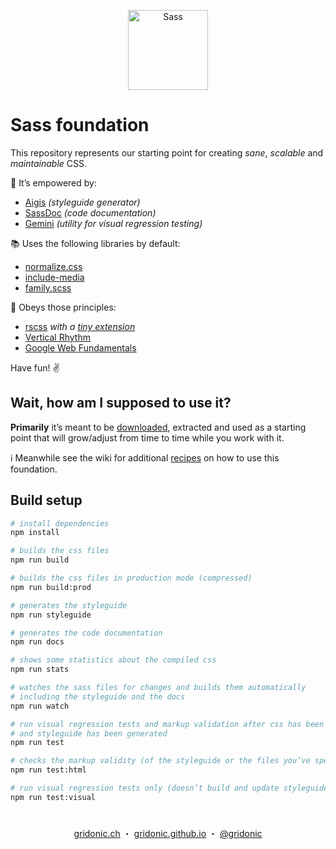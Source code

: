 <p align="center"><img src="https://gridonic.github.io/assets/images/logos/sass.svg" alt="Sass" width="128"></p>

# Sass foundation

This repository represents our starting point for creating *sane*, *scalable* and *maintainable* CSS.

💪 It’s empowered by:

- [Aigis] *(styleguide generator)*
- [SassDoc] *(code documentation)*
- [Gemini] *(utility for visual regression testing)*

📚 Uses the following libraries by default:

- [normalize.css]
- [include-media]
- [family.scss]

🙏 Obeys those principles:

- [rscss] *with a [tiny extension]*
- [Vertical Rhythm]
- [Google Web Fundamentals]

Have fun! ✌️

## Wait, how am I supposed to use it?

**Primarily** it’s meant to be [downloaded], extracted and used as a starting point that will grow/adjust from time to time while you work with it.

ℹ️ Meanwhile see the wiki for additional [recipes] on how to use this foundation.

## Build setup

```bash
# install dependencies
npm install

# builds the css files
npm run build

# builds the css files in production mode (compressed)
npm run build:prod

# generates the styleguide
npm run styleguide

# generates the code documentation
npm run docs

# shows some statistics about the compiled css
npm run stats

# watches the sass files for changes and builds them automatically
# including the styleguide and the docs
npm run watch

# run visual regression tests and markup validation after css has been build
# and styleguide has been generated
npm run test

# checks the markup validity (of the styleguide or the files you’ve specified)
npm run test:html

# run visual regression tests only (doesn’t build and update styleguide beforehand)
npm run test:visual
```

#  
<p align="center">
  <a href="https://gridonic.ch">gridonic.ch</a> ・
  <a href="https://gridonic.github.io">gridonic.github.io</a> ・
  <a href="https://twitter.com/gridonic">@gridonic</a>
</p>

[normalize.css]: https://necolas.github.io/normalize.css/
[include-media]: http://include-media.com/
[Aigis]: ./aigis
[rscss]: http://rscss.io/
[tiny extension]: ./src/_exceptions.scss
[Vertical Rhythm]: https://zellwk.com/blog/why-vertical-rhythms/
[Google Web Fundamentals]: https://developers.google.com/web/fundamentals
[SassDoc]: http://sassdoc.com/
[Gemini]: ./gemini
[downloaded]: https://github.com/gridonic/sass/releases/latest
[recipes]: https://github.com/gridonic/sass/wiki/Recipes
[family.scss]: https://lukyvj.github.io/family.scss/
